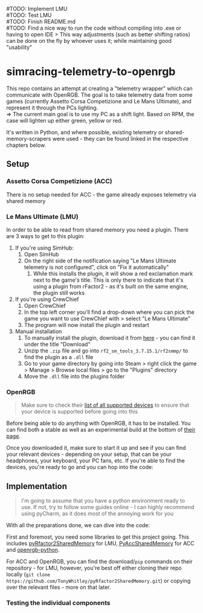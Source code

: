 #TODO: Implement LMU <br>
#TODO: Test LMU <br>
#TODO: Finish README.md <br>
#TODO: Find a nice way to run the code without compiling into .exe or having to open IDE > This way adjustments (such as better shifting ratios) can be done on the fly by whoever uses it; while maintaining good "usability" <br>

# simracing-telemetry-to-openrgb
This repo contains an attempt at creating a "telemetry wrapper" which can communicate with OpenRGB. The goal is to take telemetry data from some games (currently Assetto Corsa Competizione and Le Mans Ultimate), and represent it through the PCs lighting.
<br> => The current main goal is to use my PC as a shift light. Based on RPM, the case will lighten up either green, yellow or red.

It's written in Python, and where possible, existing telemetry or shared-memory-scrapers were used - they can be found linked in the respective chapters below.

## Setup

### Assetto Corsa Competizione (ACC)

There is no setup needed for ACC - the game already exposes telemetry via shared memory

### Le Mans Ultimate (LMU)

In order to be able to read from shared memory you need a plugin. There are 3 ways to get to this plugin:

1. If you're using SimHub: 
   1. Open SimHub
   2. On the right side of the notification saying "Le Mans Ultimate telemetry is not configured", click on "Fix it automatically"
      1. While this installs the plugin, it will show a red exclamation mark next to the game's title. This is only there to indicate that it's using a plugin from rFactor2 - as it's built on the same engine, the plugin still works
2. If you're using CrewChief
   1. Open CrewChief
   2. In the top left corner you'll find a drop-down where you can pick the game you want to use CrewChief with > select "Le Mans Ultimate"
   3. The program will now install the plugin and restart
3. Manual installation
   1. To manually install the plugin, download it from [here](https://github.com/TheIronWolfModding/rF2SharedMemoryMapPlugin) - you can find it under the title "Download"
   2. Unzip the `.zip` file and go into `rf2_sm_tools_3.7.15.1/rf2smmp/` to find the plugin as a `.dll` file
   3. Go to your game directory by going into Steam > right click the game > Manage > Browse local files > go to the "Plugins" directory
   4. Move the `.dll` file into the plugins folder

### OpenRGB

> Make sure to check their [list of all supported devices](https://openrgb.org/devices.html) to ensure that your device is supported before going into this

Before being able to do anything with OpenRGB, it has to be installed. You can find both a stable as well as an experimental build at the bottom of [their page](https://openrgb.org/). 

Once you downloaded it, make sure to start it up and see if you can find your relevant devices - depending on your setup, that can be your headphones, your keyboard, your PC fans, etc. 
If you're able to find the devices, you're ready to go and you can hop into the code:


## Implementation

> I'm going to assume that you have a python environment ready to use. If not, try to follow some guides online - I can highly recommend using pyCharm, as it does most of the annoying work for you

With all the preparations done, we can dive into the code:

First and foremost, you need some libraries to get this project going. This includes [pyRfactor2SharedMemory](https://github.com/TonyWhitley/pyRfactor2SharedMemory) for LMU, [PyAccSharedMemory](https://github.com/rrennoir/PyAccSharedMemory) for ACC and [openrgb-python](https://github.com/jath03/openrgb-python). 

For ACC and OpenRGB, you can find the download/`pip` commands on their repository - for LMU, however, you're best off either cloning their repo locally (`git clone https://github.com/TonyWhitley/pyRfactor2SharedMemory.git`) or copying over the relevant files - more on that later.

### Testing the individual components

